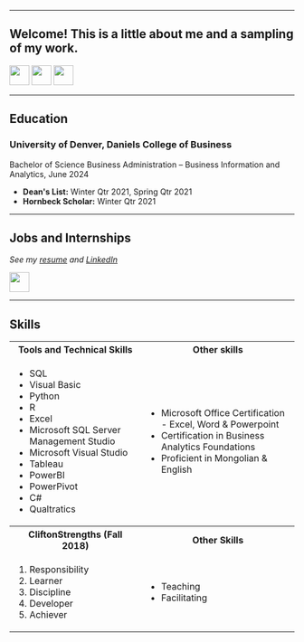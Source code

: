 <!-- Main Page -->
<a name="top"></a>
<hr>

## Welcome! This is a little about me and a sampling of my work.

[<img src="https://user-images.githubusercontent.com/91146906/162140860-bfb69654-5603-49bd-a7a1-a836ab1c772c.svg" height="35"/>](#education)
[<img src="https://user-images.githubusercontent.com/91146906/162140921-207cd392-cfe5-40e6-a84e-0a16e19e405a.svg" height="35"/>](#profExp)
[<img src="https://user-images.githubusercontent.com/91146906/162140965-cf707805-9abd-43f7-8314-4f96794c44dc.svg" height="35"/>](#skills)

<!-- Education Section -->
<a name="education"></a>
<hr>

## Education
### University of Denver, Daniels College of Business
Bachelor of Science Business Administration – Business Information and Analytics, June 2024

- **Dean's List:** Winter Qtr 2021, Spring Qtr 2021
- **Hornbeck Scholar:** Winter Qtr 2021


<!-- Jobs and Internships Section -->
<a name="profExp"></a>
<hr>

## Jobs and Internships
*See my [resume](/Resume-Sondor-Bayarbat.pdf) and [LinkedIn](https://www.linkedin.com/in/sondor-bayarbat/)*

[<img src="https://user-images.githubusercontent.com/91146906/152072378-b0168a2d-e85c-47c6-a272-fcfb3f6a44ae.svg" height="35"/>](#top)

<!-- Skills Section -->
<a name="skills"></a>
<hr>

## Skills

<table>
  <tr>
    <th>Tools and Technical Skills</th>
    <th>Other skills</th>
  </tr>
  <tr>
    <td>
      <ul>
        <li>SQL</li>
        <li>Visual Basic</li>
        <li>Python</li>
        <li>R</li>
        <li>Excel</li>
        <li>Microsoft SQL Server Management Studio</li>
        <li>Microsoft Visual Studio</li>
        <li>Tableau</li>
        <li>PowerBI</li>
        <li>PowerPivot</li>
        <li>C#</li>
        <li>Qualtratics</li>
      </ul>
    </td>
    <td>
      <ul>
        <li>Microsoft Office Certification - Excel, Word & Powerpoint</li>
        <li>Certification in Business Analytics Foundations</li>
        <li>Proficient in Mongolian & English</li></li>
      </ul>
    </td>
  </tr>
  <tr>
    <th>CliftonStrengths (Fall 2018)</th>
    <th>Other Skills</th>
  </tr>
  <tr>
    <td>
      <ol>
        <li>Responsibility</li>
        <li>Learner</li>
        <li>Discipline</li>
        <li>Developer</li>
        <li>Achiever</li>
      </ol>
    </td>
    <td>
      <ul>
        <li>Teaching</li>
        <li>Facilitating</li>
      </ul>
    </td>
  </tr>
</table>
